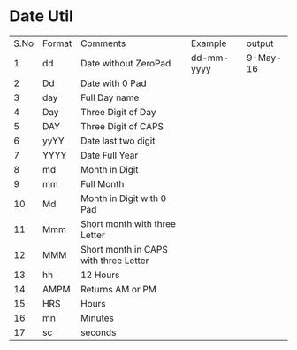<h1>Date Util</h1>
    <table>
        <tr>
            <td>S.No</td>
            <td>Format</td>
            <td>Comments</td>
            <td>Example</td>
            <td>output</td>
        </tr>
        <tr>
            <td>1</td>
            <td>dd </td>
            <td>Date without ZeroPad</td>
            <td>dd-mm-yyyy</td>
            <td>9-May-16</td>
        </tr>
        <tr>
            <td>2</td>
            <td>Dd </td>
            <td>Date with 0 Pad</td>
            <td></td>
            <td></td>
        </tr>
        <tr>
            <td>3</td>
            <td> day </td>
            <td>Full Day name</td>
            <td></td>
           <td></td>
        </tr>
        <tr>
            <td> 4</td>
            <td> Day </td>
            <td>Three Digit of Day</td>
            <td></td>
            <td></td>
        </tr>
        <tr>
            <td> 5</td>
            <td> DAY </td>
            <td>Three Digit of CAPS </td>
            <td></td>
          <td></td>
        </tr>
        <tr>
            <td> 6</td>
            <td> yyYY</td>
            <td> Date last two digit </td>
            <td></td>
          <td></td>
        </tr>
        <tr>
            <td> 7</td>
            <td> YYYY</td>
            <td> Date Full Year </td>
            <td></td>
          <td></td>
        </tr>
        <tr>
            <td>8</td>
            <td> md </td>
            <td>Month in Digit </td>
            <td></td>
          <td></td>
        </tr>
        <tr>
            <td> 9</td>
            <td> mm</td>
            <td> Full Month </td>
            <td></td>
          <td></td>
        </tr>
        <tr>
            <td> 10</td>
            <td> Md </td>
            <td>Month in Digit with 0 Pad </td>
            <td></td>
          <td></td>
        </tr>
        <tr>
            <td> 11</td>
            <td> Mmm </td>
            <td>Short month with three Letter </td>
            <td></td>
          <td></td>
        </tr>
        <tr>
            <td> 12</td>
            <td> MMM </td>
            <td>Short month in CAPS with three Letter </td>
            <td></td>
          <td></td>
        </tr>
        <tr>
            <td> 13</td>
            <td> hh </td>
            <td>12 Hours </td>
            <td></td>
          <td></td>
        </tr>
        <tr>
            <td> 14</td>
            <td> AMPM</td>
            <td> Returns AM or PM</td>
            <td></td>
          <td></td>
        </tr>
        <tr>
            <td> 15</td>
            <td> HRS</td>
            <td> Hours </td>
            <td></td>
          <td></td>
        </tr>
        <tr>
            <td> 16</td>
            <td> mn</td>
            <td> Minutes </td>
            <td></td>
          <td></td>
        </tr>
        <tr>
            <td> 17</td>
            <td> sc</td>
            <td> seconds </td>
            <td></td>
          <td></td>
        </tr>
    </table>
